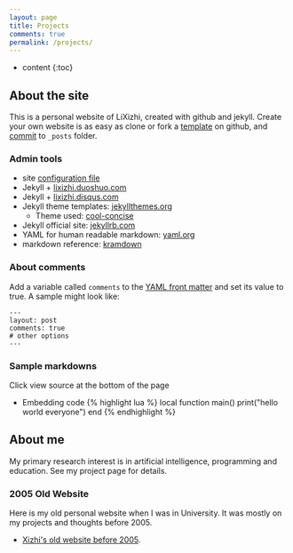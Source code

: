 ```yaml
---
layout: page
title: Projects
comments: true
permalink: /projects/
---
```


* content
{:toc}

## About the site
This is a personal website of LiXizhi, created with github and jekyll. 
Create your own website is as easy as clone or fork a [template](https://github.com/LiXizhi/lixizhi.github.io) on github, and [commit](https://jekyllrb.com/docs/posts/) to `_posts` folder. 

### Admin tools
* site [configuration file](https://github.com/LiXizhi/lixizhi.github.io/blob/master/_config.yml)
* Jekyll + [lixizhi.duoshuo.com](https://lixizhi.duoshuo.com/admin/)
* Jekyll + [lixizhi.disqus.com](https://lixizhi.disqus.com/admin/)
* Jekyll theme templates: [jekyllthemes.org](https://jekyllthemes.org)
   * Theme used: [cool-concise](https://jekyllthemes.org/themes/cool-concise-high-end/)
* Jekyll official site: [jekyllrb.com](https://jekyllrb.com)
* YAML for human readable markdown: [yaml.org](https://www.yaml.org/)
* markdown reference: [kramdown](https://kramdown.gettalong.org/quickref.html)

### About comments
Add a variable called `comments` to the [YAML front matter](https://jekyllrb.com/docs/frontmatter/) and set its value to true. A sample might look like:

    ---
    layout: post
    comments: true
    # other options
    ---

### Sample markdowns
Click view source at the bottom of the page

* Embedding code
{% highlight lua %}
local function main()
	print("hello world everyone")
end
{% endhighlight %}


## About me

My primary research interest is in artificial intelligence, programming and education. See my project page for details.


### 2005 Old Website 
Here is my old personal website when I was in University. It was mostly on my projects and thoughts before 2005.

* [Xizhi's old website before 2005](/oldsite2005/index.htm). 



